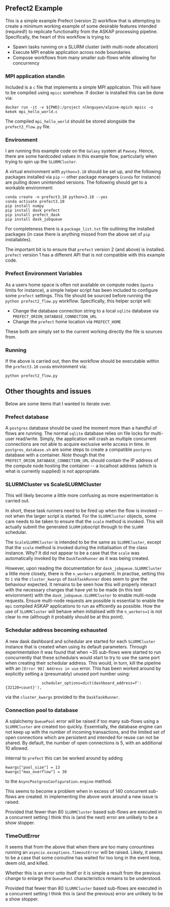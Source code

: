 ## Prefect2 Example

This is a simple example Prefect (version 2) workflow that is attempting to create a minimum working example of some desirable features intended (required!) to replicate functionality from the ASKAP processing pipeline. Specifically, the heart of this workflow is trying to:
- Spawn tasks running on a SLURM cluster (with multi-node allocation)
- Execute MPI enable application across node boundaries
- Compose workflows from many smaller sub-flows while allowing for concurrency

### MPI application standin

Included is a `c` file that implements a simple MPI application. This will have to be compiled using `mpicc` somehow. If docker is installed this can be done via: 

`docker run -it -v ${PWD}:/project nlknguyen/alpine-mpich mpicc -o kekek mpi_hello_world.c`

The compiled `mpi_hello_world` should be stored alongside the `prefect2_flow.py` file. 

### Environment

I am running this example code on the `Galaxy` system at `Pawsey`. Hence, there are some hardcoded values in this example flow, particularly when trying to spin up the `SLURMCluster`. 

A virtual environment with `python=3.10` should be set up, and the following packages installed via `pip` -- other package managers (`conda` for instance) are pulling down unintended versions. The following should get to a workable environment:

```
conda create -n prefect3.10 python=3.10 --yes
conda activate prefect3.10
pip install numpy
pip install dask prefect
pip install prefect_dask
pip install dask_jobqueue
```

For completeness there is a `package_list.txt` file outlining the installed packages (in case there is anything missed from the above set of `pip` installables). 

The important bit is to ensure that `prefect` version 2 (and above) is installed. `prefect` version 1 has a different API that is not compatible with this example code. 

### Prefect Environment Variables

As a users home space is often not available on compute nodes (`quota` limits for instance), a simple helper script has been included to configure some `prefect` settings. This file should be sourced before running the `python prefect2_flow.py` workflow. Specifically, this helper script will:
- Change the database connection string to a local `sqlite` database via `PREFECT_ORION_DATABASE_CONNECTION_URL`
- Change the `prefect` home location via `PREFECT_HOME`

These both are simply set to the current working directly the file is sources from. 

### Running

If the above is carried out, then the workflow should be executable within the `prefect3.10` `conda` environment via:

`python prefect2_flow.py`

## Other thoughts and issues

Below are some items that I wanted to iterate over. 

### Prefect database

A `postgres` database should be used the moment more than a handful of flows are running. The normal `sqlite` database relies on file locks for multi-user read/write. Simply, the application will crash as multiple concurrent connections are not able to acquire exclusive write access in time. In `postgres_database.sh` are some steps to create a compatible `postgres` database with a container. *Note* though that the `PREFECT_ORION_DATABASE_CONNECTION_URL` should contain the IP address of the compute node hosting the container -- a localhost address (which is what is currently supplied) is not appropriate. 

### SLURMCluster vs ScaleSLURMCluster

This will likely become a little more confusing as more experimentation is carried out. 

In short, these task runners need to be fired up when the flow is invoked -- not when the larger script is started. For the `SLURMCluster` objects, some care needs to be taken to ensure that the `scale` method is invoked. This will actually submit the generated `SLURM` jobscript through to the `SLURM` schedular. 

The `ScaleSLURMCluster` is intended to be the same as `SLURMCluster`, except that the `scale` method is invoked during the initialisation of the class instance. Why? It did not appear to be a case that the `scale` was automatically invoked by the `DaskTaskRunner` as it was being created. 

However, upon reading the documentation for `dask_jobqueue.SLURMCluster` a little more closely, there is the `n_workers` argument. In practise, setting this to `1` via the `cluster_kwargs` of `DaskTaskRunner` does seem to give the behaviour expected. It remains to be seen how this will properly interact with the necessary changes that have yet to be made (in this test enviornment) with the `dask_jobqueue.SLURMCluster` to enable multi-node requests. Ensure multi-node requests are possible is essential to enable the `mpi` compiled ASKAP applications to run as efficently as possible. How the use of `SLURMCluster` will behave when initialised with the `n_workers=1` is not clear to me (although it probably should be at this point). 

### Schedular address becoming exhausted

A new dask dashboard and schedular are started for each `SLURMCluster` instance that is created when using its default parameters. Through experimentation it was found that when ~35 sub-flows were started to run concurrently that these schedulars would start to try to use the same port when creating their schedular address. This would, in turn, kill the pipeline with an `[Error 98] Address in use` error. This has been worked around by explicitly setting a (presumably) unused port number using:

`                scheduler_options=dict(dashboard_address=f':{32120+count}'),`

via the `cluster_kwargs` provided to the `DaskTaskRunner`. 

### Connection pool to database

A sqlalchemy `QueuePool` error will be raised if too many sub-flows using a `SLURMCluster` are created too quickly. Essemtially, the database engine can not keep up with the number of incoming transactions, and the limited set of open connections which are persistent and intended for reuse can not be shared. By default, the number of open connections is 5, with an additional 10 allowed.

Internal to `prefect` this can be worked around by adding

```
kwargs["pool_size"] = 13
kwargs["max_overflow"] = 30
```
to the `AsyncPostgresConfiguration.engine` method. 

This seems to become a problem when in excess of 140 concurrent sub-flows are created. In implementing the above work around a new issue is raised. 

Provided that fewer than 80 `SLURMCluster` based sub-flows are executed in a concurrent setting I think this is (and the next) error are unlikely to be a show stopper. 

### TimeOutError

It seems that from the above that when there are too many corountines running an `asyncio.exceptions.TimeoutError` will be raised. Likely, it seems to be a case that some coroutine has waited for too long in the event loop, deem old, and killed. 

Whether this is an error unto itself or it is simple a result from the previous change to enlarge the `QueuePool` characteristics remains to be understood. 

Provided that fewer than 80 `SLURMCluster` based sub-flows are executed in a concurrent setting I think this is (and the previous) error are unlikely to be a show stopper. 


